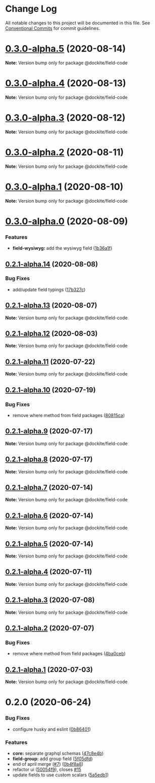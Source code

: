 # Change Log

All notable changes to this project will be documented in this file.
See [Conventional Commits](https://conventionalcommits.org) for commit guidelines.

# [0.3.0-alpha.5](https://github.com/dockite/dockite/compare/@dockite/field-code@0.3.0-alpha.4...@dockite/field-code@0.3.0-alpha.5) (2020-08-14)

**Note:** Version bump only for package @dockite/field-code





# [0.3.0-alpha.4](https://github.com/dockite/dockite/compare/@dockite/field-code@0.3.0-alpha.3...@dockite/field-code@0.3.0-alpha.4) (2020-08-13)

**Note:** Version bump only for package @dockite/field-code





# [0.3.0-alpha.3](https://github.com/dockite/dockite/compare/@dockite/field-code@0.3.0-alpha.2...@dockite/field-code@0.3.0-alpha.3) (2020-08-12)

**Note:** Version bump only for package @dockite/field-code





# [0.3.0-alpha.2](https://github.com/dockite/dockite/compare/@dockite/field-code@0.3.0-alpha.1...@dockite/field-code@0.3.0-alpha.2) (2020-08-11)

**Note:** Version bump only for package @dockite/field-code





# [0.3.0-alpha.1](https://github.com/dockite/dockite/compare/@dockite/field-code@0.3.0-alpha.0...@dockite/field-code@0.3.0-alpha.1) (2020-08-10)

**Note:** Version bump only for package @dockite/field-code





# [0.3.0-alpha.0](https://github.com/dockite/dockite/compare/@dockite/field-code@0.2.1-alpha.14...@dockite/field-code@0.3.0-alpha.0) (2020-08-09)


### Features

* **field-wysiwyg:** add the wysiwyg field ([1b36a1f](https://github.com/dockite/dockite/commit/1b36a1f2c4332b08f1681ed7eb4e7d094b73221b))





## [0.2.1-alpha.14](https://github.com/dockite/dockite/compare/@dockite/field-code@0.2.1-alpha.13...@dockite/field-code@0.2.1-alpha.14) (2020-08-08)


### Bug Fixes

* add/update field typings ([17b327c](https://github.com/dockite/dockite/commit/17b327c1a3771d1ec10036cac8dd87a0928e3718))





## [0.2.1-alpha.13](https://github.com/dockite/dockite/compare/@dockite/field-code@0.2.1-alpha.12...@dockite/field-code@0.2.1-alpha.13) (2020-08-07)

**Note:** Version bump only for package @dockite/field-code





## [0.2.1-alpha.12](https://github.com/dockite/dockite/compare/@dockite/field-code@0.2.1-alpha.11...@dockite/field-code@0.2.1-alpha.12) (2020-08-03)

**Note:** Version bump only for package @dockite/field-code





## [0.2.1-alpha.11](https://github.com/dockite/dockite/compare/@dockite/field-code@0.2.1-alpha.10...@dockite/field-code@0.2.1-alpha.11) (2020-07-22)

**Note:** Version bump only for package @dockite/field-code





## [0.2.1-alpha.10](https://github.com/dockite/dockite/compare/@dockite/field-code@0.2.0...@dockite/field-code@0.2.1-alpha.10) (2020-07-19)


### Bug Fixes

* remove where method from field packages ([80815ca](https://github.com/dockite/dockite/commit/80815caeddf977c6e061ec4d0cc4805f5cd5d87a))





## [0.2.1-alpha.9](https://github.com/dockite/dockite/compare/@dockite/field-code@0.2.1-alpha.8...@dockite/field-code@0.2.1-alpha.9) (2020-07-17)

**Note:** Version bump only for package @dockite/field-code





## [0.2.1-alpha.8](https://github.com/dockite/dockite/compare/@dockite/field-code@0.2.1-alpha.7...@dockite/field-code@0.2.1-alpha.8) (2020-07-17)

**Note:** Version bump only for package @dockite/field-code





## [0.2.1-alpha.7](https://github.com/dockite/dockite/compare/@dockite/field-code@0.2.1-alpha.6...@dockite/field-code@0.2.1-alpha.7) (2020-07-14)

**Note:** Version bump only for package @dockite/field-code





## [0.2.1-alpha.6](https://github.com/dockite/dockite/compare/@dockite/field-code@0.2.1-alpha.5...@dockite/field-code@0.2.1-alpha.6) (2020-07-14)

**Note:** Version bump only for package @dockite/field-code





## [0.2.1-alpha.5](https://github.com/dockite/dockite/compare/@dockite/field-code@0.2.1-alpha.4...@dockite/field-code@0.2.1-alpha.5) (2020-07-14)

**Note:** Version bump only for package @dockite/field-code





## [0.2.1-alpha.4](https://github.com/dockite/dockite/compare/@dockite/field-code@0.2.1-alpha.3...@dockite/field-code@0.2.1-alpha.4) (2020-07-11)

**Note:** Version bump only for package @dockite/field-code





## [0.2.1-alpha.3](https://github.com/dockite/dockite/compare/@dockite/field-code@0.2.1-alpha.2...@dockite/field-code@0.2.1-alpha.3) (2020-07-08)

**Note:** Version bump only for package @dockite/field-code





## [0.2.1-alpha.2](https://github.com/dockite/dockite/compare/@dockite/field-code@0.2.0...@dockite/field-code@0.2.1-alpha.2) (2020-07-07)


### Bug Fixes

* remove where method from field packages ([4ba0ceb](https://github.com/dockite/dockite/commit/4ba0ceb0a97b4704a0be3d9637d6782bc5c4bc62))





## [0.2.1-alpha.1](https://github.com/dockite/dockite/compare/@dockite/field-code@0.2.0...@dockite/field-code@0.2.1-alpha.1) (2020-07-03)

**Note:** Version bump only for package @dockite/field-code





# 0.2.0 (2020-06-24)


### Bug Fixes

* configure husky and eslint ([0b86401](https://github.com/dockite/dockite/commit/0b86401a255fc55f1a051eebde8bf014f9dd7d23))


### Features

* **core:** separate graphql schemas ([47c8e4b](https://github.com/dockite/dockite/commit/47c8e4bd6c30460d8d5f3c59311fee39f122a299))
* **field-group:** add group field ([5f05dfd](https://github.com/dockite/dockite/commit/5f05dfda7a00a5193d4cdd322b929d3cd27d95ac))
* end of april merge  ([#7](https://github.com/dockite/dockite/issues/7)) ([0b4f8a8](https://github.com/dockite/dockite/commit/0b4f8a8ebd6da6118eee6e219817d7c85d611200))
* refactor ui ([50054f9](https://github.com/dockite/dockite/commit/50054f980c990822e7e6ceffe05d0799f2e5dcd5)), closes [#15](https://github.com/dockite/dockite/issues/15)
* update fields to use custom scalars ([5a5edb1](https://github.com/dockite/dockite/commit/5a5edb1a165dfbc7d7b2858887c8c0e7f452bdb3))

